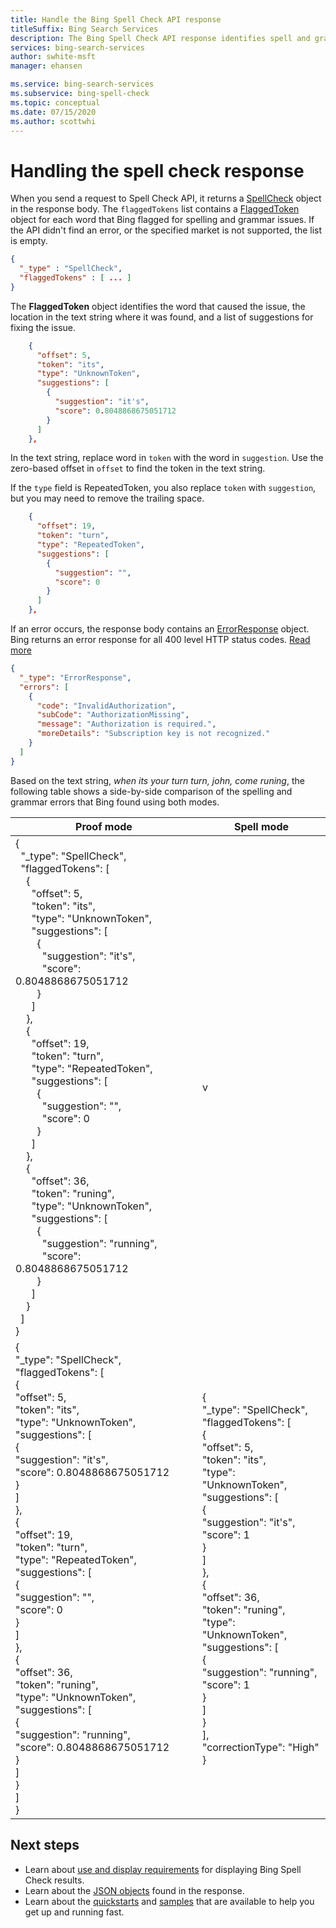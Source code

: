 ```yaml
---
title: Handle the Bing Spell Check API response
titleSuffix: Bing Search Services
description: The Bing Spell Check API response identifies spell and grammar errors in a text string. This topics shows you what the JSON response looks like and how to process it.
services: bing-search-services
author: swhite-msft
manager: ehansen

ms.service: bing-search-services
ms.subservice: bing-spell-check
ms.topic: conceptual
ms.date: 07/15/2020
ms.author: scottwhi
---
```


# Handling the spell check response

When you send a request to Spell Check API, it returns a [SpellCheck](../reference/response-objects.md#spellcheck) object in the response body. The `flaggedTokens` list contains a [FlaggedToken](../reference/response-objects.md#flaggedtoken) object for each word that Bing flagged for spelling and grammar issues. If the API didn't find an error, or the specified market is not supported, the list is empty.

```json
{
  "_type" : "SpellCheck",  
  "flaggedTokens" : [ ... ]
}
```

The **FlaggedToken** object identifies the word that caused the issue, the location in the text string where it was found, and a list of suggestions for fixing the issue.

```json
    {
      "offset": 5,
      "token": "its",
      "type": "UnknownToken",
      "suggestions": [
        {
          "suggestion": "it's",
          "score": 0.8048868675051712
        }
      ]
    },
```

In the text string, replace word in `token` with the word in `suggestion`. Use the zero-based offset in `offset` to find the token in the text string. 

If the `type` field is RepeatedToken, you also replace `token` with `suggestion`, but you may need to remove the trailing space.


```json
    {
      "offset": 19,
      "token": "turn",
      "type": "RepeatedToken",
      "suggestions": [
        {
          "suggestion": "",
          "score": 0
        }
      ]
    },
```

If an error occurs, the response body contains an [ErrorResponse](../reference/response-objects.md#errorresponse) object. Bing returns an error response for all 400 level HTTP status codes. [Read more](../reference/error-codes.md)

```json
{
  "_type": "ErrorResponse", 
  "errors": [
    {
      "code": "InvalidAuthorization", 
      "subCode": "AuthorizationMissing", 
      "message": "Authorization is required.", 
      "moreDetails": "Subscription key is not recognized."
    }
  ]
}
```

Based on the text string, *when its your turn turn, john, come runing*, the following table shows a side-by-side comparison of the spelling and grammar errors that Bing found using both modes.

|Proof mode|Spell mode
|-|-
|{<br/>&nbsp;&nbsp;"_type": "SpellCheck",<br/>&nbsp;&nbsp;"flaggedTokens": [<br/>&nbsp;&nbsp;&nbsp;&nbsp;{<br/>&nbsp;&nbsp;&nbsp;&nbsp;&nbsp;&nbsp;"offset": 5,<br/>&nbsp;&nbsp;&nbsp;&nbsp;&nbsp;&nbsp;"token": "its",<br/>&nbsp;&nbsp;&nbsp;&nbsp;&nbsp;&nbsp;"type": "UnknownToken",<br/>&nbsp;&nbsp;&nbsp;&nbsp;&nbsp;&nbsp;"suggestions": [<br/>&nbsp;&nbsp;&nbsp;&nbsp;&nbsp;&nbsp;&nbsp;&nbsp;{<br/>&nbsp;&nbsp;&nbsp;&nbsp;&nbsp;&nbsp;&nbsp;&nbsp;&nbsp;&nbsp;"suggestion": "it's",<br/>&nbsp;&nbsp;&nbsp;&nbsp;&nbsp;&nbsp;&nbsp;&nbsp;&nbsp;&nbsp;"score": 0.8048868675051712<br/>&nbsp;&nbsp;&nbsp;&nbsp;&nbsp;&nbsp;&nbsp;&nbsp;}<br/>&nbsp;&nbsp;&nbsp;&nbsp;&nbsp;&nbsp;]<br/>&nbsp;&nbsp;&nbsp;&nbsp;},<br/>&nbsp;&nbsp;&nbsp;&nbsp;{<br/>&nbsp;&nbsp;&nbsp;&nbsp;&nbsp;&nbsp;"offset": 19,<br/>&nbsp;&nbsp;&nbsp;&nbsp;&nbsp;&nbsp;"token": "turn",<br/>&nbsp;&nbsp;&nbsp;&nbsp;&nbsp;&nbsp;"type": "RepeatedToken",<br/>&nbsp;&nbsp;&nbsp;&nbsp;&nbsp;&nbsp;"suggestions": [<br/>&nbsp;&nbsp;&nbsp;&nbsp;&nbsp;&nbsp;&nbsp;&nbsp;{<br/>&nbsp;&nbsp;&nbsp;&nbsp;&nbsp;&nbsp;&nbsp;&nbsp;&nbsp;&nbsp;"suggestion": "",<br/>&nbsp;&nbsp;&nbsp;&nbsp;&nbsp;&nbsp;&nbsp;&nbsp;&nbsp;&nbsp;"score": 0<br/>&nbsp;&nbsp;&nbsp;&nbsp;&nbsp;&nbsp;&nbsp;&nbsp;}<br/>&nbsp;&nbsp;&nbsp;&nbsp;&nbsp;&nbsp;]<br/>&nbsp;&nbsp;&nbsp;&nbsp;},<br/>&nbsp;&nbsp;&nbsp;&nbsp;{<br/>&nbsp;&nbsp;&nbsp;&nbsp;&nbsp;&nbsp;"offset": 36,<br/>&nbsp;&nbsp;&nbsp;&nbsp;&nbsp;&nbsp;"token": "runing",<br/>&nbsp;&nbsp;&nbsp;&nbsp;&nbsp;&nbsp;"type": "UnknownToken",<br/>&nbsp;&nbsp;&nbsp;&nbsp;&nbsp;&nbsp;"suggestions": [<br/>&nbsp;&nbsp;&nbsp;&nbsp;&nbsp;&nbsp;&nbsp;&nbsp;{<br/>&nbsp;&nbsp;&nbsp;&nbsp;&nbsp;&nbsp;&nbsp;&nbsp;&nbsp;&nbsp;"suggestion": "running",<br/>&nbsp;&nbsp;&nbsp;&nbsp;&nbsp;&nbsp;&nbsp;&nbsp;&nbsp;&nbsp;"score": 0.8048868675051712<br/>&nbsp;&nbsp;&nbsp;&nbsp;&nbsp;&nbsp;&nbsp;&nbsp;}<br/>&nbsp;&nbsp;&nbsp;&nbsp;&nbsp;&nbsp;]<br/>&nbsp;&nbsp;&nbsp;&nbsp;}<br/>&nbsp;&nbsp;]<br/>}|v
|{<br/>  "_type": "SpellCheck",<br/>  "flaggedTokens": [<br/>    {<br/>      "offset": 5,<br/>      "token": "its",<br/>      "type": "UnknownToken",<br/>      "suggestions": [<br/>        {<br/>          "suggestion": "it's",<br/>          "score": 0.8048868675051712<br/>        }<br/>      ]<br/>    },<br/>    {<br/>      "offset": 19,<br/>      "token": "turn",<br/>      "type": "RepeatedToken",<br/>      "suggestions": [<br/>        {<br/>          "suggestion": "",<br/>          "score": 0<br/>        }<br/>      ]<br/>    },<br/>    {<br/>      "offset": 36,<br/>      "token": "runing",<br/>      "type": "UnknownToken",<br/>      "suggestions": [<br/>        {<br/>          "suggestion": "running",<br/>          "score": 0.8048868675051712<br/>        }<br/>      ]<br/>    }<br/>  ]<br/>}|{<br/>  "_type": "SpellCheck",<br/>  "flaggedTokens": [<br/>    {<br/>      "offset": 5,<br/>      "token": "its",<br/>      "type": "UnknownToken",<br/>      "suggestions": [<br/>        {<br/>          "suggestion": "it's",<br/>          "score": 1<br/>        }<br/>      ]<br/>    },<br/>    {<br/>      "offset": 36,<br/>      "token": "runing",<br/>      "type": "UnknownToken",<br/>      "suggestions": [<br/>        {<br/>          "suggestion": "running",<br/>          "score": 1<br/>        }<br/>      ]<br/>    }<br/>  ],<br/>  "correctionType": "High"<br/>}


## Next steps  

- Learn about [use and display requirements](../../bing-web-search/use-display-requirements.md) for displaying Bing Spell Check results.  
- Learn about the [JSON objects](../reference/response-objects.md) found in the response.  
- Learn about the [quickstarts](../quickstarts/quickstarts.md) and [samples](../samples.md) that are available to help you get up and running fast.
